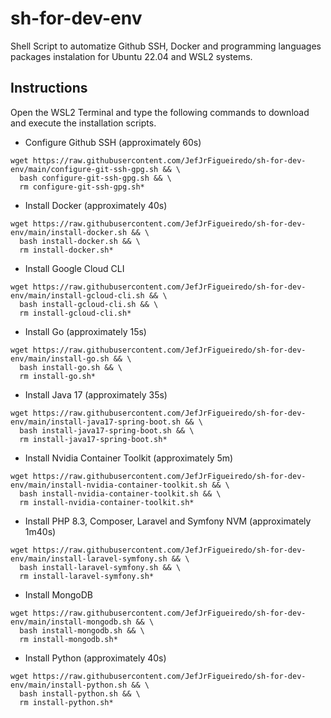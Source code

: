 # sh-for-dev-env

Shell Script to automatize Github SSH, Docker and programming languages packages instalation for Ubuntu 22.04 and WSL2 systems.

## Instructions
Open the WSL2 Terminal and type the following commands to download and execute the installation scripts.
- Configure Github SSH (approximately 60s)
~~~shell
wget https://raw.githubusercontent.com/JefJrFigueiredo/sh-for-dev-env/main/configure-git-ssh-gpg.sh && \
  bash configure-git-ssh-gpg.sh && \
  rm configure-git-ssh-gpg.sh*
~~~
- Install Docker (approximately 40s)
~~~shell
wget https://raw.githubusercontent.com/JefJrFigueiredo/sh-for-dev-env/main/install-docker.sh && \
  bash install-docker.sh && \
  rm install-docker.sh*
~~~
- Install Google Cloud CLI
~~~shell
wget https://raw.githubusercontent.com/JefJrFigueiredo/sh-for-dev-env/main/install-gcloud-cli.sh && \
  bash install-gcloud-cli.sh && \
  rm install-gcloud-cli.sh*
~~~
- Install Go (approximately 15s)
~~~shell
wget https://raw.githubusercontent.com/JefJrFigueiredo/sh-for-dev-env/main/install-go.sh && \
  bash install-go.sh && \
  rm install-go.sh*
~~~
- Install Java 17 (approximately 35s)
~~~shell
wget https://raw.githubusercontent.com/JefJrFigueiredo/sh-for-dev-env/main/install-java17-spring-boot.sh && \
  bash install-java17-spring-boot.sh && \
  rm install-java17-spring-boot.sh*
~~~
- Install Nvidia Container Toolkit (approximately 5m)
~~~shell
wget https://raw.githubusercontent.com/JefJrFigueiredo/sh-for-dev-env/main/install-nvidia-container-toolkit.sh && \
  bash install-nvidia-container-toolkit.sh && \
  rm install-nvidia-container-toolkit.sh*
~~~
- Install PHP 8.3, Composer, Laravel and Symfony NVM (approximately 1m40s)
~~~shell
wget https://raw.githubusercontent.com/JefJrFigueiredo/sh-for-dev-env/main/install-laravel-symfony.sh && \
  bash install-laravel-symfony.sh && \
  rm install-laravel-symfony.sh*
~~~
- Install MongoDB
~~~shell
wget https://raw.githubusercontent.com/JefJrFigueiredo/sh-for-dev-env/main/install-mongodb.sh && \
  bash install-mongodb.sh && \
  rm install-mongodb.sh*
~~~
- Install Python (approximately 40s)
~~~shell
wget https://raw.githubusercontent.com/JefJrFigueiredo/sh-for-dev-env/main/install-python.sh && \
  bash install-python.sh && \
  rm install-python.sh*
~~~
